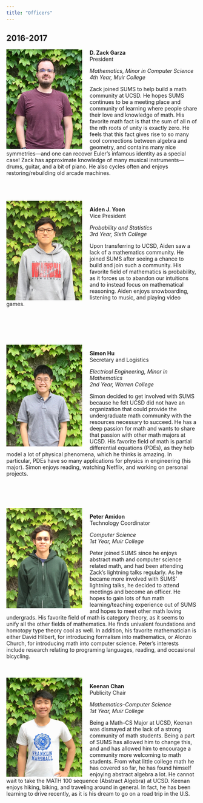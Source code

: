 ```yaml
---
title: "Officers"
---
```


## 2016-2017

<img style = "float: left;margin-right: 20px" src="/static/officers/Zack.jpg" width="200">

__D. Zack Garza__  
President


_Mathematics, Minor in Computer Science_  
_4th Year, Muir College_


Zack joined SUMS to help build a math community at UCSD. He hopes SUMS continues to be a meeting place and community of learning where people share their 
love and knowledge of math. His favorite math fact is that the sum of all n of the nth roots of unity is exactly zero. He feels that this fact gives rise to 
so many cool connections between algebra and geometry, and contains many nice symmetries—and one can recover Euler’s infamous identity as a special case! Zack has 
approximate knowledge of many musical instruments—drums, guitar, and a bit of piano. He also cycles often and enjoys restoring/rebuilding old arcade machines.


<br/>
<br/>
<br/>



<img style = "float: left;margin-right: 20px" src="/static/officers/Aiden.jpg" width="200">

__Aiden J. Yoon__  
Vice President


_Probability and Statistics_  
_3rd Year, Sixth College_


Upon transferring to UCSD, Aiden saw a lack of a mathematics community. He joined SUMS after seeing a chance to build and join such a community. 
His favorite field of mathematics is probability, as it forces us to abandon our intuitions and to instead focus on mathematical reasoning. 
Aiden enjoys snowboarding, listening to music, and playing video games.


<br/>
<br/>
<br/>
<br/>
<br/>


<img style = "float: left;margin-right: 20px" src="/static/officers/Simon.jpg" width="200">

__Simon Hu__  
Secretary and Logistics


_Electrical Engineering, Minor in Mathematics_  
_2nd Year, Warren College_


Simon decided to get involved with SUMS because he felt UCSD did not have an organization that could provide the undergraduate math community with the 
resources necessary to succeed. He has a deep passion for math and wants to share that passion with other math majors at UCSD. His favorite field of math is 
partial differential equations (PDEs), as they help model a lot of physical phenomena, which he thinks is amazing. In particular, PDEs have so many applications 
for physics in engineering (his major). Simon enjoys reading, watching Netflix, and working on personal projects.


<br/>
<br/>
<br/>
<br/>


<img style = "float: left;margin-right: 20px" src="/static/officers/Peter.jpg" width="200">

__Peter Amidon__  
Technology Coordinator


_Computer Science_  
_1st Year, Muir College_


Peter joined SUMS since he enjoys abstract math and computer science related math, and had been attending Zack’s lightning talks regularly. 
As he became more involved with SUMS’ lightning talks, he decided to attend meetings and become an officer. He hopes to gain lots of fun math 
learning/teaching experience out of SUMS and hopes to meet other math loving undergrads. His favorite field of math is category theory, as it seems to 
unify all the other fields of mathematics. He finds univalent foundations and homotopy type theory cool as well. In addition, his favorite mathematician 
is either David Hilbert, for introducing formalism into mathematics, or Alonzo Church, for introducing math into computer science. Peter’s interests include 
research relating to programing languages, reading, and occasional bicycling.


<br/>
<br/>

<img style = "float: left;margin-right: 20px" src="/static/officers/Keenan.jpg" width="200">

__Keenan Chan__  
Publicity Chair


_Mathematics–Computer Science_  
_1st Year, Muir College_

Being a Math–CS Major at UCSD, Keenan was dismayed at the lack of a strong community of math students. Being a part of SUMS has allowed him to change this, 
and and has allowed him to encourage a community more welcoming to math students. From what little college math he has covered so far, he has found himself 
enjoying abstract algebra a lot. He cannot wait to take the MATH 100 sequence (Abstract Algebra) at UCSD. Keenan enjoys hiking, biking, and traveling around 
in general. In fact, he has been learning to drive recently, as it is his dream to go on a road trip in the U.S.


<br/>
<br/>
<br/>